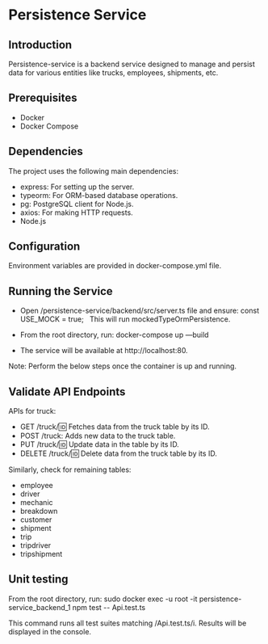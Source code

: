 # Persistence Service

## Introduction

Persistence-service is a backend service designed to manage and persist data for various entities like trucks, employees, shipments, etc.

## Prerequisites

* Docker
* Docker Compose

## Dependencies

The project uses the following main dependencies:
* express: For setting up the server.
* typeorm: For ORM-based database operations.
* pg: PostgreSQL client for Node.js.
* axios: For making HTTP requests.
* Node.js

## Configuration

Environment variables are provided in docker-compose.yml file.

## Running the Service

* Open /persistence-service/backend/src/server.ts file and ensure: const USE_MOCK = true;   This will run mockedTypeOrmPersistence.

* From the root directory, run: docker-compose up —build  
* The service will be available at http://localhost:80.

Note: Perform the below steps once the container is up and running.

## Validate API Endpoints

APIs for truck:
* GET /truck/:id: Fetches data from the truck table by its ID.
* POST /truck: Adds new data to the truck table.
* PUT /truck/:id: Update data in the table by its ID.
* DELETE /truck/:id: Delete data from the truck table by its ID.

Similarly, check for remaining tables:
* employee
* driver
* mechanic
* breakdown
* customer
* shipment
* trip
* tripdriver
* tripshipment

## Unit testing

From the root directory, run:
sudo docker exec -u root -it persistence-service_backend_1 npm test -- Api.test.ts

This command runs all test suites matching /Api.test.ts/i. 
Results will be displayed in the console.
